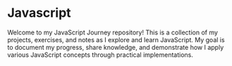 # Javascript
Welcome to my JavaScript Journey repository! This is a collection of my projects, exercises, and notes as I explore and learn JavaScript. My goal is to document my progress, share knowledge, and demonstrate how I apply various JavaScript concepts through practical implementations.
